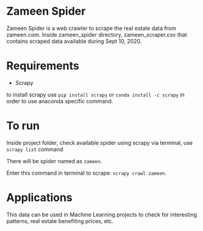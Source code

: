 # Zameen Spider
Zameen Spider is a web crawler to scrape the real estate data from zameen.com. Inside zameen_spider directory, zameen_scraper.csv that contains scraped data available during Sept 10, 2020.

# Requirements
* Scrapy

to install scrapy use `pip install scrapy` or `conda install -c scrapy` in order to use anaconda specific command.

# To run
Inside project folder, check available spider using scrapy via terminal, use `scrapy list` command

There will be spider named as `zameen`.

Enter this command in terminal to scrape:  `scrapy crawl zameen`. 

# Applications 
This data can be used in Machine Learning projects to check for interesting patterns, real estate benefiting prices, etc. 
